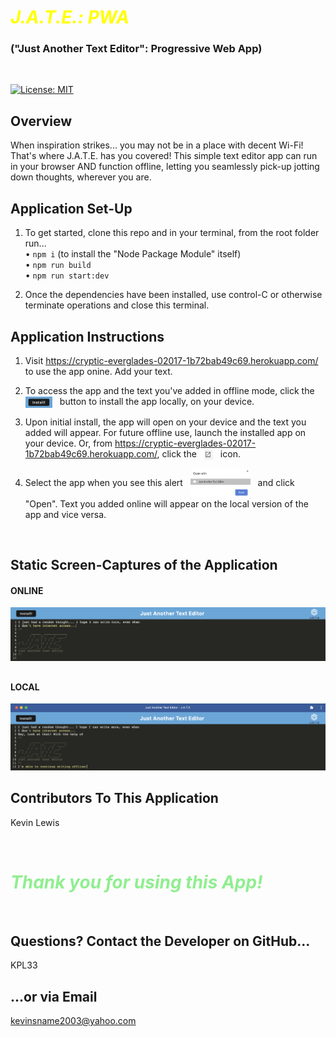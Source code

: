 # <span style="color: yellow;">***J.A.T.E.: PWA***</span> <h3>("Just Another Text Editor": Progressive Web App)

</br>

[![License: MIT](https://img.shields.io/badge/License-MIT-yellow.svg)](https://opensource.org/licenses/MIT)
</br>

## Overview
When inspiration strikes... you may not be in a place with decent Wi-Fi! That's where J.A.T.E. has you covered! This simple text editor app can run in your browser AND function offline, letting you seamlessly pick-up jotting down thoughts, wherever you are.
</br>

## Application Set-Up
1) To get started, clone this repo and in your terminal, from the root folder run...</br>
• `npm i` (to install the "Node Package Module" itself)</br>
• `npm run build`</br>
• `npm run start:dev`</br>

2) Once the dependencies have been installed, use control-C or otherwise terminate operations and close this terminal.

## Application Instructions
1) Visit https://cryptic-everglades-02017-1b72bab49c69.herokuapp.com/ to use the app onine. Add your text.

2) To access the app and the text you've added in offline mode, click the &nbsp; <img src="./assets/install_button.png" width=9% height=9% align=center> &nbsp; button to install the app locally, on your device.

3) Upon initial install, the app will open on your device and the text you added will appear. For future offline use, launch the installed app on your device. Or, from https://cryptic-everglades-02017-1b72bab49c69.herokuapp.com/, click the &nbsp; <img src="./assets/open_app_icon.png" width=3% height=3% align=center> &nbsp;  icon.

4) Select the app when you see this alert &nbsp; <img src="./assets/open_with.png" width=20% height=20% align=center> &nbsp;  and click "Open". Text you added online will appear on the local version of the app and vice versa.

</br>

## Static Screen-Captures of the Application
<h4>ONLINE</h4>

![J.A.T.E. app running with text added, in Google Chrome](./assets/example1.png)
##

<h4>LOCAL</h4>

![J.A.T.E. app running locally; Text entered in Chrome appears](./assets/example2.png)
</br>

## Contributors To This Application
Kevin Lewis

</br>

# <span style="color: lightgreen;">***Thank you for using this App!***</span>

</br>

## Questions? Contact the Developer on GitHub... 
KPL33
## ...or via Email
kevinsname2003@yahoo.com